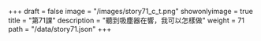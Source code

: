 +++
draft = false 
image = "/images/story71_c_t.png" 
showonlyimage = true 
title = "第71課" 
description = "聽到吸塵器在響，我可以怎樣做" 
weight = 71 
path = "/data/story71.json" 
+++
